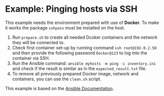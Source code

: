 # Example: Pinging hosts via SSH

This example needs the environment prepared with use of **Docker**.
To make it works the package `sshpass` must be installed on the host.

1. Run `prepare.sh` to create all needed Dcoker containers and the network they will be connected to.
2. Check first container set-up by running command `ssh root@192.0.2.50` and then provide the following password `Docker@123` to log into the container via SSH.
3. Run the Ansible command: `ansible myhosts -m ping -i inventory.ini` and check if the result is similar as in the `expected_result.txt` file.
4. To remove all previously prepared Docker image, network and containers, you can use the `clean.sh` script.

This example is based on the [Ansible Documentation](https://docs.ansible.com/ansible/latest/getting_started/get_started_inventory.html).
 
